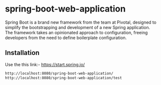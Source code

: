 # spring-boot-web-application

Spring Boot is a brand new framework from the team at Pivotal, designed to simplify the bootstrapping and development of a new Spring application. The framework takes an opinionated approach to configuration, freeing developers from the need to define boilerplate configuration.

## Installation

Use the this link:- https://start.spring.io/



```bash
http://localhost:8080/spring-boot-web-application/
http://localhost:8080/spring-boot-web-application/test
```


